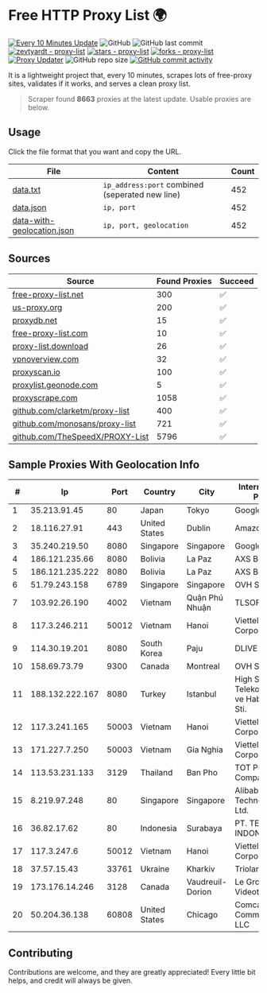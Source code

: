 
# Free HTTP Proxy List 🌍

[![Every 10 Minutes Update](https://github.com/mertguvencli/http-proxy-list/actions/workflows/main.yml/badge.svg?branch=main)](https://github.com/mertguvencli/http-proxy-list/actions/workflows/main.yml)
![GitHub](https://img.shields.io/github/license/mertguvencli/http-proxy-list)
![GitHub last commit](https://img.shields.io/github/last-commit/mertguvencli/http-proxy-list)
[![zevtyardt - proxy-list](https://img.shields.io/static/v1?label=zevtyardt&message=proxy-list&color=blue&logo=github)](https://github.com/zevtyardt/proxy-list "Go to GitHub repo")
[![stars - proxy-list](https://img.shields.io/github/stars/zevtyardt/proxy-list?style=social)](https://github.com/zevtyardt/proxy-list)
[![forks - proxy-list](https://img.shields.io/github/forks/zevtyardt/proxy-list?style=social)](https://github.com/zevtyardt/proxy-list)
[![Proxy Updater](https://github.com/zevtyardt/proxy-list/workflows/Proxy%20Updater/badge.svg)](https://github.com/zevtyardt/proxy-list/actions?query=workflow:"Proxy+Updater")
![GitHub repo size](https://img.shields.io/github/repo-size/zevtyardt/proxy-list)
[![GitHub commit activity](https://img.shields.io/github/commit-activity/m/zevtyardt/proxy-list?logo=commits)](https://github.com/zevtyardt/proxy-list/commits/main)

It is a lightweight project that, every 10 minutes, scrapes lots of free-proxy sites, validates if it works, and serves a clean proxy list.

> Scraper found **8663** proxies at the latest update. Usable proxies are below.

## Usage

Click the file format that you want and copy the URL.

|File|Content|Count|
|----|-------|-----|
|[data.txt](https://raw.githubusercontent.com/mertguvencli/http-proxy-list/main/proxy-list/data.txt)|`ip_address:port` combined (seperated new line)|452|
|[data.json](https://raw.githubusercontent.com/mertguvencli/http-proxy-list/main/proxy-list/data.json)|`ip, port`|452|
|[data-with-geolocation.json](https://raw.githubusercontent.com/mertguvencli/http-proxy-list/main/proxy-list/data-with-geolocation.json)|`ip, port, geolocation`|452|

## Sources

|Source|Found Proxies|Succeed|
|------|-------------|-------|
|[free-proxy-list.net](https://free-proxy-list.net)|300|✅|
|[us-proxy.org](https://www.us-proxy.org)|200|✅|
|[proxydb.net](http://proxydb.net)|15|✅|
|[free-proxy-list.com](https://free-proxy-list.com/?page=&port=&type%5B%5D=http&type%5B%5D=https&up_time=0&search=Search)|10|✅|
|[proxy-list.download](https://www.proxy-list.download/HTTP)|26|✅|
|[vpnoverview.com](https://vpnoverview.com/privacy/anonymous-browsing/free-proxy-servers)|32|✅|
|[proxyscan.io](https://www.proxyscan.io)|100|✅|
|[proxylist.geonode.com](https://proxylist.geonode.com/api/proxy-list?limit=300&page=1&sort_by=lastChecked&sort_type=desc&protocols=http,https)|5|✅|
|[proxyscrape.com](https://api.proxyscrape.com/v2/?request=displayproxies&protocol=http&timeout=10000&country=all&ssl=all&anonymity=all)|1058|✅|
|[github.com/clarketm/proxy-list](https://raw.githubusercontent.com/clarketm/proxy-list/master/proxy-list-raw.txt)|400|✅|
|[github.com/monosans/proxy-list](https://raw.githubusercontent.com/monosans/proxy-list/main/proxies/http.txt)|721|✅|
|[github.com/TheSpeedX/PROXY-List](https://raw.githubusercontent.com/TheSpeedX/PROXY-List/master/http.txt)|5796|✅|


## Sample Proxies With Geolocation Info

|#|Ip|Port|Country|City|Internet Service Provider|
|-|--|----|-------|----|-------------------------|
|1|35.213.91.45|80|Japan|Tokyo|Google LLC|
|2|18.116.27.91|443|United States|Dublin|Amazon.com, Inc.|
|3|35.240.219.50|8080|Singapore|Singapore|Google LLC|
|4|186.121.235.66|8080|Bolivia|La Paz|AXS Bolivia S. A.|
|5|186.121.235.222|8080|Bolivia|La Paz|AXS Bolivia S. A.|
|6|51.79.243.158|6789|Singapore|Singapore|OVH SAS|
|7|103.92.26.190|4002|Vietnam|Quận Phú Nhuận|TLSOFT|
|8|117.3.246.211|50012|Vietnam|Hanoi|Viettel Corporation|
|9|114.30.19.201|8080|South Korea|Paju|DLIVE|
|10|158.69.73.79|9300|Canada|Montreal|OVH SAS|
|11|188.132.222.167|8080|Turkey|Istanbul|High Speed Telekomunikasyon ve Hab. Hiz. Ltd. Sti.|
|12|117.3.241.165|50003|Vietnam|Hanoi|Viettel Corporation|
|13|171.227.7.250|50003|Vietnam|Gia Nghia|Viettel Corporation|
|14|113.53.231.133|3129|Thailand|Ban Pho|TOT Public Company Limited|
|15|8.219.97.248|80|Singapore|Singapore|Alibaba (US) Technology Co., Ltd.|
|16|36.82.17.62|80|Indonesia|Surabaya|PT. TELKOM INDONESIA|
|17|117.3.247.6|50012|Vietnam|Hanoi|Viettel Corporation|
|18|37.57.15.43|33761|Ukraine|Kharkiv|Triolan|
|19|173.176.14.246|3128|Canada|Vaudreuil-Dorion|Le Groupe Videotron Ltee|
|20|50.204.36.138|60808|United States|Chicago|Comcast Cable Communications, LLC|



## Contributing

Contributions are welcome, and they are greatly appreciated! Every
little bit helps, and credit will always be given.

